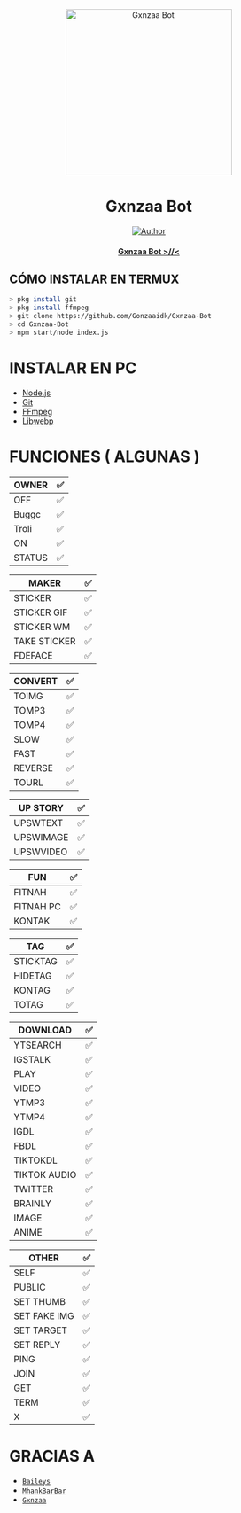 <div align="center">
<img src="https://ibb.co/T06VnBQ" alt="Gxnzaa Bot" width="300" />

# Gxnzaa Bot

>
>
>
</div>
<p align="center">
  <a href="https://github.com/Gonzaaidk"><img title="Author" src="https://img.shields.io/badge/Author-FxBot Team-red.svg?style=for-the-badge&logo=github" /></a>
  <h4 align="center">
  <a href="https://wa.me/35796444364">Gxnzaa Bot >//< </a>
</h4>
</p>

## CÓMO INSTALAR EN TERMUX
```bash
> pkg install git
> pkg install ffmpeg
> git clone https://github.com/Gonzaaidk/Gxnzaa-Bot
> cd Gxnzaa-Bot
> npm start/node index.js
```


 





# INSTALAR EN PC
* [Node.js](https://nodejs.org/en/)
* [Git](https://git-scm.com/downloads)
* [FFmpeg](https://github.com/BtbN/FFmpeg-Builds/releases/download/autobuild-2020-12-08-13-03/ffmpeg-n4.3.1-26-gca55240b8c-win64-gpl-4.3.zip)
* [Libwebp](https://developers.google.com/speed/webp/download)

# FUNCIONES ( ALGUNAS )

| OWNER |✅|
| ------------- | ------------- |
| OFF |✅|
| Buggc|✅|
|Troli|✅|
| ON |✅|
| STATUS |✅|

| MAKER |✅|
| ------------- | ------------- |
| STICKER |✅|
| STICKER GIF |✅|
| STICKER WM |✅|
| TAKE STICKER |✅|
| FDEFACE |✅|

| CONVERT |✅|
| ------------- | ------------- |
| TOIMG |✅|
| TOMP3 |✅|
| TOMP4 |✅|
| SLOW |✅|
| FAST |✅|
| REVERSE |✅|
| TOURL |✅|

| UP STORY |✅|
| ------------- | ------------- |
| UPSWTEXT |✅|
| UPSWIMAGE |✅|
| UPSWVIDEO  |✅|

| FUN |✅|
| ------------- | ------------- |
| FITNAH |✅|
| FITNAH PC |✅|
| KONTAK |✅|


| TAG |✅|
| ------------- | ------------- |
| STICKTAG |✅|
| HIDETAG |✅|
| KONTAG |✅|
| TOTAG |✅|

| DOWNLOAD |✅|
| ------------- | ------------- |
| YTSEARCH |✅|
| IGSTALK |✅|
| PLAY |✅|
| VIDEO |✅|
| YTMP3 |✅|
| YTMP4 |✅|
| IGDL |✅|
| FBDL |✅|
| TIKTOKDL |✅|
| TIKTOK AUDIO |✅|
| TWITTER |✅|
| BRAINLY |✅|
| IMAGE |✅|
| ANIME |✅|

| OTHER |✅|
| ------------- | ------------- |
| SELF |✅|
| PUBLIC |✅|
| SET THUMB |✅|
| SET FAKE IMG |✅|
| SET TARGET |✅|
| SET REPLY |✅|
| PING |✅|
| JOIN |✅|
| GET |✅|
| TERM |✅|
| X |✅|

  # GRACIAS A
* [`Baileys`](https://github.com/adiwajshing/Baileys)
* [`MhankBarBar`](https://github.com/MhankBarBar)
* [`Gxnzaa`](https://github.com/Gonzaaidk)

  
